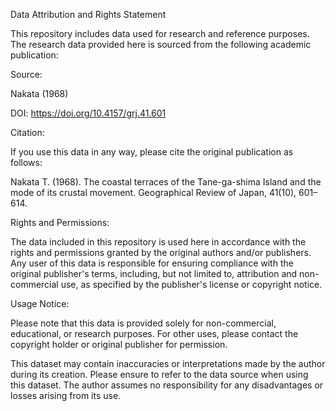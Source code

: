 Data Attribution and Rights Statement


This repository includes data used for research and reference purposes. The research data provided here is sourced from the following academic publication:


Source:

Nakata (1968)

DOI: https://doi.org/10.4157/grj.41.601

Citation:

If you use this data in any way, please cite the original publication as follows:

Nakata T. (1968). The coastal terraces of the Tane-ga-shima Island and the mode of its crustal movement. Geographical Review of Japan, 41(10), 601–614.

Rights and Permissions:

The data included in this repository is used here in accordance with the rights and permissions granted by the original authors and/or publishers. Any user of this data is responsible for ensuring compliance with the original publisher's terms, including, but not limited to, attribution and non-commercial use, as specified by the publisher's license or copyright notice.

Usage Notice:

Please note that this data is provided solely for non-commercial, educational, or research purposes. For other uses, please contact the copyright holder or original publisher for permission.

This dataset may contain inaccuracies or interpretations made by the author during its creation. Please ensure to refer to the data source when using this dataset. The author assumes no responsibility for any disadvantages or losses arising from its use.
